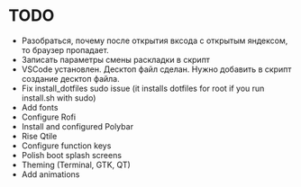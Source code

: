 # TODO
- Разобраться, почему после открытия вксода с открытым яндексом, то браузер пропадает.
- Записать параметры смены раскладки в скрипт
- VSCode установлен. Десктоп файл сделан. Нужно добавить в скрипт создание десктоп файла.
- Fix install_dotfiles sudo issue (it installs dotfiles for root if you run install.sh with sudo)
- Add fonts
- Configure Rofi
- Install and configured Polybar
- Rise Qtile
- Configure function keys
- Polish boot splash screens
- Theming (Terminal, GTK, QT)
- Add animations
